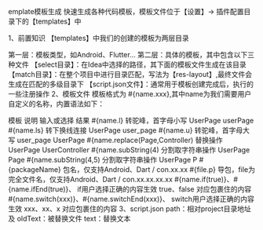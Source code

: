 emplate模板生成
快速生成各种代码模板，模板文件位于【设置】-> 插件配置目录下的【templates】中

1、前置知识
【templates】中我们的创建的模板为两层目录

第一层：模板类型，如Android、Flutter...
第二层：具体的模板，其中包含以下三种文件
【select目录】：在Idea中选择的路径，其下面的模板文件生成在该目录
【match目录】：在整个项目中进行目录匹配，写法为【res-layout】,最终文件会生成在匹配的多级目录下
【script.json文件】：通常用于模板创建完成后，执行的一些注册操作
2、模板文件
模板格式为 #{name.xxx},其中name为我们需要用户自定义的名称，内置语法如下：

模板	说明	输入或选择	结果
#{name.l}	转驼峰，首字母小写	UserPage	userPage
#{name.ls}	转下换线连接	UserPage	user_page
#{name.u}	转驼峰，首字母大写	user_page	UserPage
#{name.replace(Page,Controller)	替换操作	UserPage	UserController
#{name.subString(4)	分割取字符串操作	UserPage	Page
#{name.subString(4,5)	分割取字符串操作	UserPage	P
#{packageName}	包名，仅支持Android、Dart	/	con.xx.xx
#{file.p}	导包，file为完全文件名，仅支持Android、Dart	/	con.xx.xx.xx.xx
#{name.if(true)}、#{name.ifEnd(true)}、	if用户选择正确的内容生效	true、false	对应包裹住的内容
#{name.switch(xxx)}、#{name.switchEnd(xxx)}、	switch用户选择正确的内容生效	xxx、xx、x	对应包裹住的内容
3、script.json
path：相对project目录地址及
oldText：被替换文件
text：替换文本


